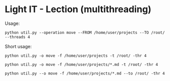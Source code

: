 # Light IT - Lection (multithreading)

Usage:
```
python util.py --operation move --FROM /home/user/projects --TO /root/ --threads 4
```

Short usage:
```
python util.py -o move -f /home/user/projects -t /root/ -thr 4
```
```
python util.py -o move -f /home/user/projects/*.md -t /root/ -thr 4
```
```
python util.py --o move -f /home/user/projects/*.md --to /root/ -thr 4
```
